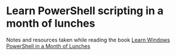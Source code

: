 # Learn PowerShell scripting in a month of lunches

Notes and resources taken while reading the book [Learn Windows PowerShell in a Month of Lunches](https://www.everand.com/book/511817099/Learn-Windows-PowerShell-in-a-Month-of-Lunches)
